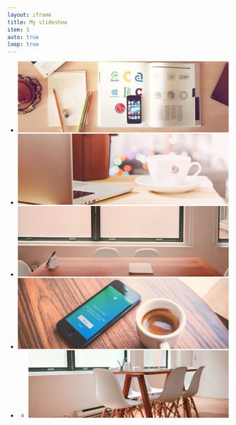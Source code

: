 ```yaml
---
layout: iframe
title: My slideshow
item: 1
auto: true
loop: true
---
```


* ![A nice pic of mine](my-pics1/pic_01.jpg)
* ![Another nice pic of mine](my-pics1/pic_02.jpg)
* ![Another nice pic of mine](my-pics1/pic_03.jpg)
* ![Another nice pic of mine](my-pics1/pic_04.jpg)
* * ![Another nice pic of mine](my-pics1/pic_05.jpg)

